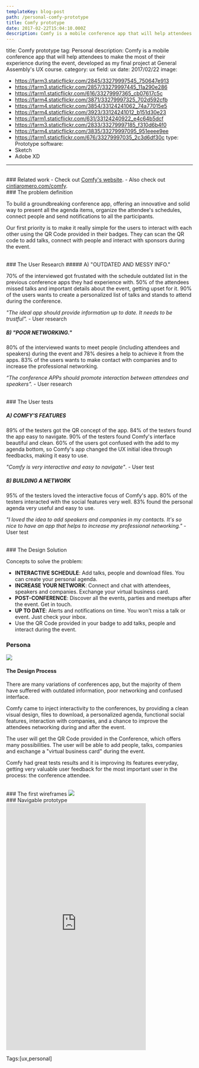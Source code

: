 ```yaml
---
templateKey: blog-post
path: /personal-comfy-prototype
title: Comfy prototype
date: 2017-02-22T15:04:10.000Z
description: Comfy is a mobile conference app that will help attendees to make the most of their experience during the event, developed as my final project at General Assembly's UX course. 
---
```


title: Comfy prototype
tag: Personal
description: Comfy is a mobile conference app that will help attendees to make the most of their experience during the event, developed as my final project at General Assembly's UX course. 
category: ux
field: ux
date: 2017/02/22
image: 
- https://farm3.staticflickr.com/2845/33279997545_750647e913
- https://farm3.staticflickr.com/2857/33279997445_11a290e286
- https://farm1.staticflickr.com/616/33279997365_cb07617c5c
- https://farm4.staticflickr.com/3871/33279997325_702d592cfb
- https://farm4.staticflickr.com/3854/33124241062_74a77015e5
- https://farm4.staticflickr.com/3923/33124241012_b151d30e23
- https://farm1.staticflickr.com/631/33124240922_e4c64b5dcf
- https://farm3.staticflickr.com/2833/33279997185_f310d6b4f0
- https://farm4.staticflickr.com/3835/33279997095_951eeee9ee
- https://farm1.staticflickr.com/676/33279997035_2c3d6df30c
type: Prototype
software:
- Sketch
- Adobe XD
---
<br/>
### Related work
- Check out <a href="/websites/personal-comfy-website/">Comfy's website</a>.
- Also check out <a href="http://cintiaromero.com/comfy" target="_blank">cintiaromero.com/comfy</a>.

<br/>
### The problem definition 

To build a groundbreaking conference app, offering an innovative and solid way to present all the agenda items, organize the attendee's schedules, connect people and send notifications to all the participants.

Our first priority is to make it really simple for the users to interact with each other using the QR Code provided in their badges. They can scan the QR code to add talks, connect with people and interact with sponsors during the event. 

<br/>
### The User Research
##### A) "OUTDATED AND MESSY INFO."

70% of the interviewed got frustated with the schedule outdated list in the previous conference apps they had experience with. 50% of the attendees missed talks and important details about the event, getting upset for it. 90% of the users wants to create a personalized list of talks and stands to attend during the conference.

*"The ideal app should provide information up to date. It needs to be trustful".* - User research

##### B) "POOR NETWORKING."

80% of the interviewed wants to meet people (including attendees and speakers) during the event and 78% desires a help to achieve it from the apps. 83% of the users wants to make contact with companies and to increase the professional networking.

*“The conference APPs should promote interaction between attendees and speakers".* - User research

<br/>
### The User tests

##### A) COMFY'S FEATURES

89% of the testers got the QR concept of the app. 84% of the testers found the app easy to navigate. 90% of the testers found Comfy's interface beautiful and clean. 60% of the users got confused with the add to my agenda bottom, so Comfy's app changed the UX initial idea through feedbacks, making it easy to use.

*"Comfy is very interactive and easy to navigate"*. - User test

##### B) BUILDING A NETWORK

95% of the testers loved the interactive focus of Comfy's app. 80% of the testers interacted with the social features very well. 83% found the personal agenda very useful and easy to use.

*"I loved the idea to add speakers and companies in my contacts. It's so nice to have an app that helps to increase my professional networking."* - User test

<br/>
### The Design Solution

Concepts to solve the problem:

- **INTERACTIVE SCHEDULE**: Add talks, people and download files. You can create your personal agenda.
- **INCREASE YOUR NETWORK**: Connect and chat with attendees, speakers and companies. Exchange your virtual business card.
- **POST-CONFERENCE**: Discover all the events, parties and meetups after the event. Get in touch.
- **UP TO DATE**: Alerts and notifications on time. You won't miss a talk or event. Just check your inbox.
- Use the QR Code provided in your badge to add talks, people and interact during the event. 

<div class="hide-for-small-only">
    <h3>Persona</h3>
    <img src="https://farm4.staticflickr.com/3695/32465487433_94bd4ac708_h.jpg" />
</div>

#### The Design Process

There are many variations of conferences app, but the majority of them have suffered with outdated information, poor networking and confused interface. 

Comfy came to inject interactivity to the conferences, by providing a clean visual design, files to download, a personalized agenda, functional social features, interaction with companies, and a chance to improve the attendees networking during and after the event. 

The user will get the QR Code provided in the Conference, which offers many possibilities. The user will be able to add people, talks, companies and exchange a "virtual business card" during the event.

Comfy had great tests results and it is improving its features everyday, getting very valuable user feedback for the most important user in the process: the conference attendee.

<br/>
### The first wireframes

<img src="https://farm5.staticflickr.com/4391/36853338945_8afacc458d_h.jpg" />

<br/>
### Navigable prototype
<iframe width="377" height="667" src="https://xd.adobe.com/embed/4e5e4f89-409f-4b60-bfd0-207b5e36b823/" frameborder="0" allowfullscreen></iframe>

Tags:[ux,personal]